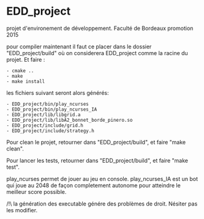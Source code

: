 # EDD_project
projet d'environement de développement. Faculté de Bordeaux promotion 2015

pour compiler maintenant il faut ce placer dans le dossier "EDD_project/build" où on considerera EDD_project comme la racine du projet.
Et faire :

	- cmake ..
	- make
	- make install

les fichiers suivant seront alors générés:
	
	- EDD_project/bin/play_ncurses
	- EDD_project/bin/play_ncurses_IA
	- EDD_project/lib/libgrid.a
	- EDD_project/lib/libA2_bonnet_borde_pinero.so
	- EDD_project/include/grid.h
	- EDD_project/include/strategy.h

Pour clean le projet, retourner dans "EDD_project/build", et faire "make clean".

Pour lancer les tests, retourner dans "EDD_project/build", et faire "make test".

play_ncurses permet de jouer au jeu en console.
play_ncurses_IA est un bot qui joue au 2048 de façon completement autonome pour atteindre le meilleur score possible.

/!\ la génération des executable génére des problèmes de droit. Nésiter pas les modifier.
